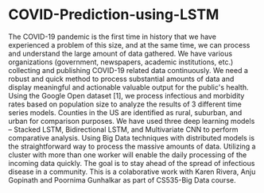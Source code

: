 # COVID-Prediction-using-LSTM
The COVID-19 pandemic is the first time in history that we have experienced a problem of this size, and at the same time, we can process and understand the large amount of data gathered. We have various organizations (government, newspapers, academic institutions, etc.) collecting and publishing COVID-19 related data continuously. We need a robust and quick method to process substantial amounts of data and display meaningful and actionable valuable output for the public's health.
Using the Google Open dataset [1], we process infectious and morbidity rates based on population size to analyze the results of 3 different time series models. Counties in the US are identified as rural, suburban, and urban for comparison purposes. We have used three deep learning models – Stacked LSTM, Bidirectional LSTM, and Multivariate CNN to perform comparative analysis. Using Big Data techniques with distributed models is the straightforward way to process the massive amounts of data. Utilizing a cluster with more than one worker will enable the daily processing of the incoming data quickly. The goal is to stay ahead of the spread of infectious disease in a community. This is a colaborative work with Karen Rivera, Anju Gopinath and Poornima Gunhalkar as part of CS535-Big Data course.
